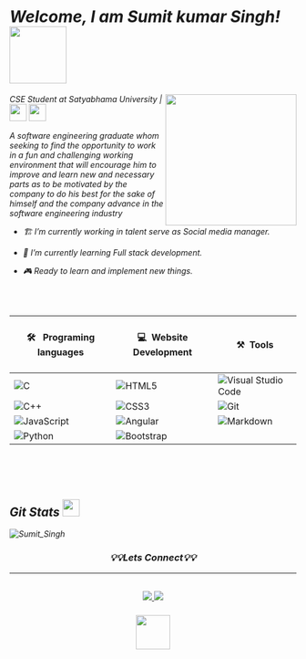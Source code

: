 


<p></p>

<h1><i>Welcome, I am Sumit kumar Singh!</i> <img  src="https://media.giphy.com/media/zhrlcZJsvQWDm/giphy.gif"  width="100"></h1>

<img  align='right'  src="https://media.giphy.com/media/O7kvSqJbt0gljqp5fM/giphy.gif"  width="230">

<p><em>CSE Student at Satyabhama University  |<img  src="https://media.giphy.com/media/aJGlyRKYBvnBSiWgaE/giphy.gif"  width="30">  <img  src="https://media.giphy.com/media/WFZvB7VIXBgiz3oDXE/giphy.gif"  width="30">

  

A software engineering graduate whom seeking to find the opportunity to work in
a fun and challenging working environment that will encourage him to improve
and learn new and necessary parts as to be motivated by the company to do his
best for the sake of himself and the company advance in the software engineering
industry
  

- 🏗️ I’m currently working in talent serve as Social media manager.

  

- 📖 I’m currently learning Full stack development.

  

- 🎮 Ready to learn and implement new things.

  

</br></br>

  
| <h4> 🛠 &nbsp; Programing languages</h4> |  <h4> 💻&nbsp; Website Development </h4> |<h4> ⚒️&nbsp; Tools </h4>|
|--|--|--|
| ![C](https://img.shields.io/badge/-C-202020?style=flat&logo=C) | ![HTML5](https://img.shields.io/badge/-HTML5-E34F26?style=flat&logo=html5&logoColor=white) |![Visual Studio Code](https://img.shields.io/badge/-Visual%20Studio%20Code-303030?style=flat&logo=visual-studio-code&logoColor=007ACC)
|![C++](https://img.shields.io/badge/-C++-202020?style=flat&logo=C%2B%2B&logoColor=00599C)|![CSS3](https://img.shields.io/badge/-CSS3-1572B6?style=flat&logo=css3&logoColor=white) |![Git](https://img.shields.io/badge/-Git-333333?style=flat&logo=git)
|![JavaScript](https://img.shields.io/badge/-JavaScript-303030?style=for-the-flat&logo=javascript&ogoColor=007396)|![Angular](https://img.shields.io/badge/-Angular-303030?style=flat&logo=angular&logoColor=00c8ff)|![Markdown](https://img.shields.io/badge/-Markdown-303030?style=flat&logo=markdown)|
![Python](https://img.shields.io/badge/-Python-050505?style=flat&logo=python&logoColor=green)|![Bootstrap](https://img.shields.io/badge/-Bootstrap-563D7C?style=flat&logo=bootstrap&logoColor=white)|

<br><br><br>
  

<h2> Git Stats <img  src="https://media.giphy.com/media/cj87CxfRtrUifF3Ryk/giphy.gif"  width="30"></h2>
<img align="center" src="https://github-readme-stats.vercel.app/api?username=Sumitsingh32&show_icons=true&theme=radical" alt="Sumit_Singh" />

  
<br>



<h3 align="center">💡💡Lets Connect💡💡</h3>

  ---

  <p  align="center">

  

<br/>

  

<a  href="https://www.linkedin.com/in/sumit-singh-25a087212" target="_blank">
<img  src="https://img.shields.io/badge/-Linkdin-0A66C2?style=flat&logo=linkedin">
</a>
 

<a  href="mailto:sumitsingh993652@gmail.com" >
<img  src="https://img.shields.io/badge/-Gmail-white?style=flat&logo=gmail"></a>

</p>

 </h3>

 
  
<h3 align="center"> 


<img  src="https://media.giphy.com/media/jZN2tpC7XZUjVBs0SU/giphy.gif"  width="60" >  

</h3>
